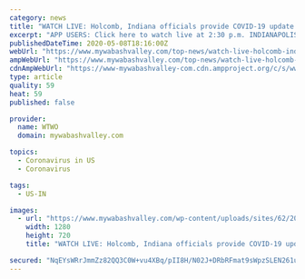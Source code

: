```yaml
---
category: news
title: "WATCH LIVE: Holcomb, Indiana officials provide COVID-19 update as more businesses look toward reopening"
excerpt: "APP USERS: Click here to watch live at 2:30 p.m. INDIANAPOLIS — Gov. Eric Holcomb and Indiana officials will provide an update at 2:30 p.m. Friday on the COVID-19 pandemic and its impact on"
publishedDateTime: 2020-05-08T18:16:00Z
webUrl: "https://www.mywabashvalley.com/top-news/watch-live-holcomb-indiana-officials-provide-covid-19-update-as-more-businesses-look-toward-reopening/"
ampWebUrl: "https://www.mywabashvalley.com/top-news/watch-live-holcomb-indiana-officials-provide-covid-19-update-as-more-businesses-look-toward-reopening/amp/"
cdnAmpWebUrl: "https://www-mywabashvalley-com.cdn.ampproject.org/c/s/www.mywabashvalley.com/top-news/watch-live-holcomb-indiana-officials-provide-covid-19-update-as-more-businesses-look-toward-reopening/amp/"
type: article
quality: 59
heat: 59
published: false

provider:
  name: WTWO
  domain: mywabashvalley.com

topics:
  - Coronavirus in US
  - Coronavirus

tags:
  - US-IN

images:
  - url: "https://www.mywabashvalley.com/wp-content/uploads/sites/62/2020/04/HOLCOMB-PIC-3.jpg?w=1280&h=720&crop=1"
    width: 1280
    height: 720
    title: "WATCH LIVE: Holcomb, Indiana officials provide COVID-19 update as more businesses look toward reopening"

secured: "NqEYsWRrJmmZz82QQ3C0W+vu4XBq/pII8H/N02J+DRbRFmat9sWpzSLEN261u8B43KtQGu2sQv+BBIIihafyQSEgTdRt0Awhgk0B7yqySzSmXIL/uc0BijKBA3graLKMDEtGL5o0aOC9IqxP2cwCTPIGw1BCHTahADAsbx5UiXkSch2+grYKEZQaaYoaGgQ0mGeDnkmHA+zYisz2jfQ5gWRIY4jLofOOjT7nUZtj661I4blucdo2NSWlSdvHYEoBRSdxicIlTvKZrJnKuT7jS/jMD+9YTXDrzRTbkL9rML7SK/Irtroa2Xwx5zIRqdUIOveiHG0oDg6YemT2HPwAq4QmcjIGA59PKMsyXHpE2Hvu2VohSdS7mWci4hEj5oGqnTYLHmITPcP5G36HNb9bVLPv+TPuaKYuDUxF1wa/aSAbQJy0eACV0WkRIt2K/S51EXXxKowkAZtmLeMDui0j6il830uRHu4+bPzhbDP7JSk=;rjPtQs+r2nwgjU4OroiM6Q=="
---
```


